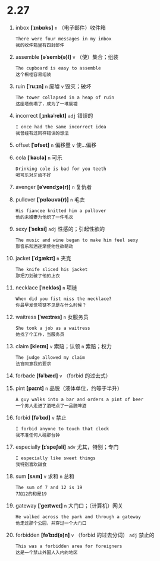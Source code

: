 # 2.27







1. inbox **[ˈɪnbɒks]** `n` （电子邮件）收件箱
    ```
    There were four messages in my inbox
    我的收件箱里有四封邮件
    ```

2. assemble **[əˈsemb(ə)l]** `v` （使）集合；组装
    ```
    The cupboard is easy to assemble
    这个橱柜容易组装
    ```

3. ruin **[ˈruːɪn]** `n` 废墟 `v` 毁灭；破坏
    ```
    The tower collapsed in a heap of ruin
    这座塔倒塌了，成为了一堆废墟
    ```

4. incorrect **[ˌɪnkəˈrekt]** `adj` 错误的
    ```
    I once had the same incorrect idea
    我曾经有过同样错误的想法
    ```

5. offset **[ˈɒfset]** `n` 偏移量 `v` 使...偏移

6. cola **[ˈkəʊlə]** `n` 可乐
    ```
    Drinking cole is bad for you teeth
    喝可乐对牙齿不好
    ```

7. avenger **[əˈvendʒə(r)]** `n` 复仇者

8. pullover **[ˈpʊləʊvə(r)]** `n` 毛衣
    ```
    His fiancee knitted him a pullover
    他的未婚妻为他织了一件毛衣
    ```

9. sexy **[ˈseksi]** `adj` 性感的；引起性欲的
    ```
    The music and wine began to make him feel sexy
    那音乐和酒逐渐使他性欲萌动
    ```

10. jacket **[ˈdʒækɪt]** `n` 夹克
    ```
    The knife sliced his jacket
    那把刀划破了他的上衣
    ```

11. necklace **[ˈnekləs]** `n` 项链
    ```
    When did you fist miss the necklace?
    你最早发觉项链不见是在什么时候？
    ```

12. waitress **[ˈweɪtrəs]** `n` 女服务员
    ```
    She took a job as a waitress
    她找了个工作，当服务员
    ```

13. claim **[kleɪm]** `v` 索赔；认领 `n` 索赔；权力
    ```
    The judge allowed my claim
    法官同意我的要求
    ```

14. forbade **[fəˈbæd]** `v` （forbid 的过去式）

15. pint **[paɪnt]** `n` 品脱（液体单位，约等于半升）
    ```
    A guy walks into a bar and orders a pint of beer
    一个男人走进了酒吧点了一品脱啤酒
    ```

16. forbid **[fəˈbɪd]** `v` 禁止
    ```
    I forbid anyone to touch that clock
    我不准任何人碰那台钟
    ```

17. especially **[ɪˈspeʃəli]** `adv` 尤其，特别；专门
    ```
    I especially like sweet things
    我特别喜欢甜食
    ```

18. sum **[sʌm]** `v` 求和 `n` 总和
    ```
    The sum of 7 and 12 is 19
    7加12的和是19
    ```

19. gateway **[ˈɡeɪtweɪ]** `n` 大门口；（计算机）网关
    ```
    He walked across the park and through a gateway
    他走过那个公园，并穿过一个大门口
    ```

20. forbidden **[fəˈbɪd(ə)n]** `v` （forbid 的过去分词） `adj` 禁止的
    ```
    This was a forbidden area for foreigners
    这是一个禁止外国人入内的地区
    ```
